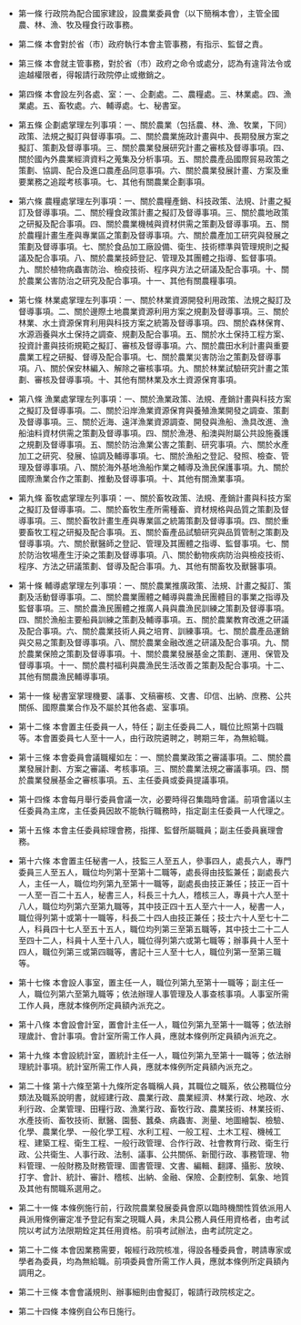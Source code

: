 * 第一條 行政院為配合國家建設，設農業委員會（以下簡稱本會），主管全國農、林、漁、牧及糧食行政事務。

* 第二條 本會對於省（市）政府執行本會主管事務，有指示、監督之責。

* 第三條 本會就主管事務，對於省（市）政府之命令或處分，認為有違背法令或逾越權限者，得報請行政院停止或撤銷之。

* 第四條 本會設左列各處、室：一、企劃處。二、農糧處。三、林業處。四、漁業處。五、畜牧處。六、輔導處。七、秘書室。

* 第五條 企劃處掌理左列事項：一、關於農業（包括農、林、漁、牧業，下同）政策、法規之擬訂與督導事項。二、關於農業施政計畫與中、長期發展方案之擬訂、策劃及督導事項。三、關於農業發展研究計畫之審核及督導事項。四、關於國內外農業經濟資料之蒐集及分析事項。五、關於農產品國際貿易政策之策劃、協調、配合及進口農產品同意事項。六、關於農業發展計畫、方案及重要業務之追蹤考核事項。七、其他有關農業企劃事項。

* 第六條 農糧處掌理左列事項：一、關於農糧產銷、科技政策、法規、計畫之擬訂及督導事項。二、關於糧食政策計畫之擬訂及督導事項。三、關於農地政策之研擬及配合事項。四、關於農業機械與資材供需之策劃及督導事項。五、關於農糧計畫生產與專業區之策劃及督導事項。六、關於農產加工研究與發展之策劃及督導事項。七、關於食品加工廠設備、衛生、技術標準與管理規則之擬議及配合事項。八、關於農業技師登記、管理及其團體之指導、監督事項。九、關於植物病蟲害防治、檢疫技術、程序與方法之研議及配合事項。十、關於農業公害防治之研究及配合事項。十一、其他有關農糧事項。

* 第七條 林業處掌理左列事項：一、關於林業資源開發利用政策、法規之擬訂及督導事項。二、關於邊際土地農業資源利用方案之規劃及督導事項。三、關於林業、水土資源保育利用與科技方案之統籌及督導事項。四、關於森林保育、水源涵養與水土保持之調查、規劃及配合事項。五、關於水土保持工程方案、投資計畫與技術規範之擬訂、審核及督導事項。六、關於農田水利計畫與重要農業工程之研擬、督導及配合事項。七、關於農業災害防治之策劃及督導事項。八、關於保安林編入、解除之審核事項。九、關於林業試驗研究計畫之策劃、審核及督導事項。十、其他有關林業及水土資源保育事項。

* 第八條 漁業處掌理左列事項：一、關於漁業政策、法規、產銷計畫與科技方案之擬訂及督導事項。二、關於沿岸漁業資源保育與養殖漁業開發之調查、策劃及督導事項。三、關於近海、遠洋漁業資源調查、開發與漁船、漁具改進、漁船油料資材供需之策劃及督導事項。四、關於漁港、船澳與附屬公共設施養護之規劃及督導事項。五、關於防治漁業公害之策劃、研究事項。六、關於水產加工之研究、發展、協調及輔導事項。七、關於漁船之登記、發照、檢查、管理及督導事項。八、關於海外基地漁船作業之輔導及漁民保護事項。九、關於國際漁業合作之策劃、推動及督導事項。十、其他有關漁業事項。

* 第九條 畜牧處掌理左列事項：一、關於畜牧政策、法規、產銷計畫與科技方案之擬訂及督導事項。二、關於畜牧生產所需種畜、資材規格與品質之策劃及督導事項。三、關於畜牧計畫生產與專業區之統籌策劃及督導事項。四、關於重要畜牧工程之研擬及配合事項。五、關於畜產品試驗研究與品質管制之策劃及督導事項。六、關於獸醫師之登記、管理及其團體之指導、監督事項。七、關於防治牧場產生汙染之策劃及督導事項。八、關於動物疾病防治與檢疫技術、程序、方法之研議策劃、督導及配合事項。九、其他有關畜牧及獸醫事項。

* 第十條 輔導處掌理左列事項：一、關於農業推廣政策、法規、計畫之擬訂、策劃及活動督導事項。二、關於農業團體之輔導與農漁民團體目的事業之指導及監督事項。三、關於農漁民團體之推廣人員與農漁民訓練之策劃及督導事項。四、關於漁船主要船員訓練之策劃及輔導事項。五、關於農業教育改進之研議及配合事項。六、關於農業技術人員之培育、訓練事項。七、關於農產品運銷與交易之策劃及督導事項。八、關於農業金融改進之研議及配合事項。九、關於農業保險之策劃及督導事項。十、關於農業發展基金之策劃、運用、保管及督導事項。十一、關於農村福利與農漁民生活改善之策劃及配合事項。十二、其他有關農漁民輔導事項。

* 第十一條 秘書室掌理機要、議事、文稿審核、文書、印信、出納、庶務、公共關係、國際農業合作及不屬於其他各處、室事項。

* 第十二條 本會置主任委員一人，特任；副主任委員二人，職位比照第十四職等。本會置委員七人至十一人，由行政院遴聘之，聘期三年，為無給職。

* 第十三條 本會委員會議職權如左：一、關於農業政策之審議事項。二、關於農業發展計劃、方案之審議、考核事項。三、關於農業法規之審議事項。四、關於農業發展基金之審核事項。五、主任委員或委員提議事項。

* 第十四條 本會每月舉行委員會議一次，必要時得召集臨時會議。前項會議以主任委員為主席，主任委員因故不能執行職務時，指定副主任委員一人代理之。

* 第十五條 本會主任委員綜理會務，指揮、監督所屬職員；副主任委員襄理會務。

* 第十六條 本會置主任秘書一人，技監三人至五人，參事四人，處長六人，專門委員三人至五人，職位均列第十至第十二職等，處長得由技監兼任；副處長六人，主任一人，職位均列第九至第十一職等，副處長由技正兼任；技正一百十一人至一百二十五人，秘書三人，科長三十九人，稽核三人，專員十六人至十八人，職位均列第六至第九職等，其中技正四十五人至六十一人，秘書一人，職位得列第十或第十一職等，科長二十四人由技正兼任；技士六十人至七十二人，科員四十七人至五十五人，職位均列第三至第五職等，其中技士二十二人至四十二人，科員十人至十八人，職位得列第六或第七職等；辦事員十人至十四人，職位列第三或第四職等，書記十三人至十七人，職位列第一至第三職等。

* 第十七條 本會設人事室，置主任一人，職位列第九至第十一職等；副主任一人，職位列第六至第九職等；依法辦理人事管理及人事查核事項。人事室所需工作人員，應就本條例所定員額內派充之。

* 第十八條 本會設會計室，置會計主任一人，職位列第九至第十一職等；依法辦理歲計、會計事項。會計室所需工作人員，應就本條例所定員額內派充之。

* 第十九條 本會設統計室，置統計主任一人，職位列第九至第十一職等；依法辦理統計事項。統計室所需工作人員，應就本條例所定員額內派充之。

* 第二十條 第十六條至第十九條所定各職稱人員，其職位之職系，依公務職位分類法及職系說明書，就經建行政、農業行政、農業經濟、林業行政、地政、水利行政、企業管理、田糧行政、漁業行政、畜牧行政、農業技術、林業技術、水產技術、畜牧技術、獸醫、園藝、蠶桑、病蟲害、測量、地圖繪製、檢驗、化學、農業化學、一般化學工程、水利工程、一般工程、土木工程、機械工程、建築工程、衛生工程、一般行政管理、合作行政、社會教育行政、衛生行政、公共衛生、人事行政、法制、議事、公共關係、新聞行政、事務管理、物料管理、一般財務及財務管理、圖書管理、文書、編輯、翻譯、攝影、放映、打字、會計、統計、審計、稽核、出納、金融、保險、企劃控制、氣象、地質及其他有關職系選用之。

* 第二十一條 本條例施行前，行政院農業發展委員會原以臨時機關性質依派用人員派用條例審定准予登記有案之現職人員，未具公務人員任用資格者，由考試院以考試方法限期銓定其任用資格。前項考試辦法，由考試院定之。

* 第二十二條 本會因業務需要，報經行政院核准，得設各種委員會，聘請專家或學者為委員，均為無給職。前項委員會所需工作人員，應就本條例所定員額內調用之。

* 第二十三條 本會會議規則、辦事細則由會擬訂，報請行政院核定之。

* 第二十四條 本條例自公布日施行。

